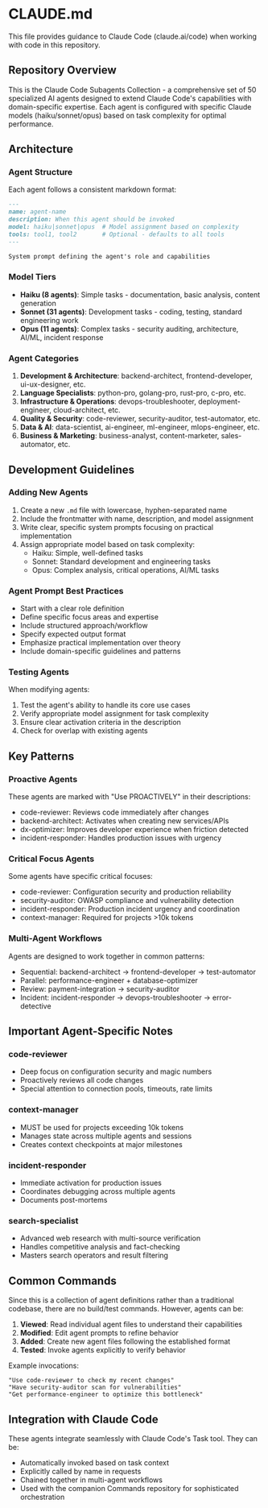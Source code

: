 # CLAUDE.md

This file provides guidance to Claude Code (claude.ai/code) when working with code in this repository.

## Repository Overview

This is the Claude Code Subagents Collection - a comprehensive set of 50 specialized AI agents designed to extend Claude Code's capabilities with domain-specific expertise. Each agent is configured with specific Claude models (haiku/sonnet/opus) based on task complexity for optimal performance.

## Architecture

### Agent Structure
Each agent follows a consistent markdown format:
```markdown
---
name: agent-name
description: When this agent should be invoked
model: haiku|sonnet|opus  # Model assignment based on complexity
tools: tool1, tool2       # Optional - defaults to all tools
---

System prompt defining the agent's role and capabilities
```

### Model Tiers
- **Haiku (8 agents)**: Simple tasks - documentation, basic analysis, content generation
- **Sonnet (31 agents)**: Development tasks - coding, testing, standard engineering work
- **Opus (11 agents)**: Complex tasks - security auditing, architecture, AI/ML, incident response

### Agent Categories
1. **Development & Architecture**: backend-architect, frontend-developer, ui-ux-designer, etc.
2. **Language Specialists**: python-pro, golang-pro, rust-pro, c-pro, etc.
3. **Infrastructure & Operations**: devops-troubleshooter, deployment-engineer, cloud-architect, etc.
4. **Quality & Security**: code-reviewer, security-auditor, test-automator, etc.
5. **Data & AI**: data-scientist, ai-engineer, ml-engineer, mlops-engineer, etc.
6. **Business & Marketing**: business-analyst, content-marketer, sales-automator, etc.

## Development Guidelines

### Adding New Agents
1. Create a new `.md` file with lowercase, hyphen-separated name
2. Include the frontmatter with name, description, and model assignment
3. Write clear, specific system prompts focusing on practical implementation
4. Assign appropriate model based on task complexity:
   - Haiku: Simple, well-defined tasks
   - Sonnet: Standard development and engineering tasks
   - Opus: Complex analysis, critical operations, AI/ML tasks

### Agent Prompt Best Practices
- Start with a clear role definition
- Define specific focus areas and expertise
- Include structured approach/workflow
- Specify expected output format
- Emphasize practical implementation over theory
- Include domain-specific guidelines and patterns

### Testing Agents
When modifying agents:
1. Test the agent's ability to handle its core use cases
2. Verify appropriate model assignment for task complexity
3. Ensure clear activation criteria in the description
4. Check for overlap with existing agents

## Key Patterns

### Proactive Agents
These agents are marked with "Use PROACTIVELY" in their descriptions:
- code-reviewer: Reviews code immediately after changes
- backend-architect: Activates when creating new services/APIs
- dx-optimizer: Improves developer experience when friction detected
- incident-responder: Handles production issues with urgency

### Critical Focus Agents
Some agents have specific critical focuses:
- code-reviewer: Configuration security and production reliability
- security-auditor: OWASP compliance and vulnerability detection
- incident-responder: Production incident urgency and coordination
- context-manager: Required for projects >10k tokens

### Multi-Agent Workflows
Agents are designed to work together in common patterns:
- Sequential: backend-architect → frontend-developer → test-automator
- Parallel: performance-engineer + database-optimizer
- Review: payment-integration → security-auditor
- Incident: incident-responder → devops-troubleshooter → error-detective

## Important Agent-Specific Notes

### code-reviewer
- Deep focus on configuration security and magic numbers
- Proactively reviews all code changes
- Special attention to connection pools, timeouts, rate limits

### context-manager
- MUST be used for projects exceeding 10k tokens
- Manages state across multiple agents and sessions
- Creates context checkpoints at major milestones

### incident-responder
- Immediate activation for production issues
- Coordinates debugging across multiple agents
- Documents post-mortems

### search-specialist
- Advanced web research with multi-source verification
- Handles competitive analysis and fact-checking
- Masters search operators and result filtering

## Common Commands

Since this is a collection of agent definitions rather than a traditional codebase, there are no build/test commands. However, agents can be:

1. **Viewed**: Read individual agent files to understand their capabilities
2. **Modified**: Edit agent prompts to refine behavior
3. **Added**: Create new agent files following the established format
4. **Tested**: Invoke agents explicitly to verify behavior

Example invocations:
```
"Use code-reviewer to check my recent changes"
"Have security-auditor scan for vulnerabilities"  
"Get performance-engineer to optimize this bottleneck"
```

## Integration with Claude Code

These agents integrate seamlessly with Claude Code's Task tool. They can be:
- Automatically invoked based on task context
- Explicitly called by name in requests
- Chained together in multi-agent workflows
- Used with the companion Commands repository for sophisticated orchestration